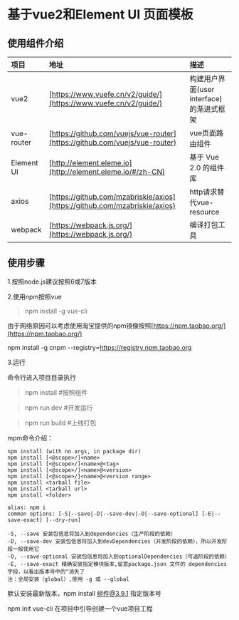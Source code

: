 # 基于vue2和Element UI 页面模板

## 使用组件介绍
|项目| 地址| 描述|
|:---|:---|:---|
|vue2|[https://www.vuefe.cn/v2/guide/](https://www.vuefe.cn/v2/guide/)|构建用户界面(user interface)的渐进式框架|
|vue-router|[https://github.com/vuejs/vue-router](https://github.com/vuejs/vue-router)|vue页面路由组件|
|Element UI|[http://element.eleme.io](http://element.eleme.io/#/zh-CN)|基于 Vue 2.0 的组件库|
|axios|[https://github.com/mzabriskie/axios](https://github.com/mzabriskie/axios)| http请求替代vue-resource|
|webpack|[https://webpack.js.org/](https://webpack.js.org/)|编译打包工具|

## 使用步骤

1.按照node.js建议按照6或7版本

2.使用npm按照vue
>npm install -g vue-cli

由于网络原因可以考虑使用淘宝提供的npm镜像按照[https://npm.taobao.org/](https://npm.taobao.org/)

npm install -g cnpm --registry=https://registry.npm.taobao.org

3.运行

命令行进入项目目录执行
>npm install #按照组件

>npm run dev #开发运行

>npm run build #上线打包

mpm命令介绍：
```
npm install (with no args, in package dir)
npm install [<@scope>/]<name>
npm install [<@scope>/]<name>@<tag>
npm install [<@scope>/]<name>@<version>
npm install [<@scope>/]<name>@<version range>
npm install <tarball file>
npm install <tarball url>
npm install <folder>

alias: npm i
common options: [-S|--save|-D|--save-dev|-O|--save-optional] [-E|--save-exact] [--dry-run]

-S, --save 安装包信息将加入到dependencies（生产阶段的依赖）
-D, --save-dev 安装包信息将加入到devDependencies（开发阶段的依赖），所以开发阶段一般使用它
-O, --save-optional 安装包信息将加入到optionalDependencies（可选阶段的依赖）
-E, --save-exact 精确安装指定模块版本,留意package.json 文件的 dependencies 字段，以看出版本号中的^消失了
注：全局安装（global）,使用 -g 或 --global
```
默认安装最新版本，npm install 组件@3.9.1 指定版本号


npm init vue-cli 在项目中引导创建一个vue项目工程